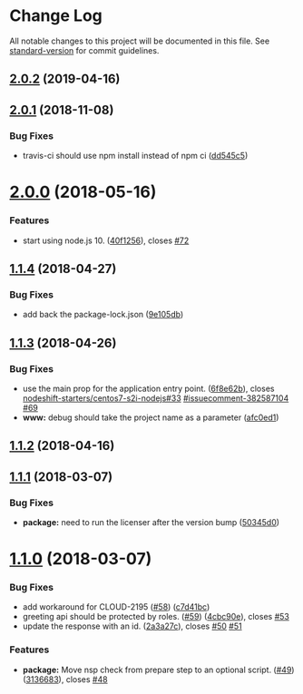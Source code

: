 # Change Log

All notable changes to this project will be documented in this file. See [standard-version](https://github.com/conventional-changelog/standard-version) for commit guidelines.

## [2.0.2](https://github.com/nodeshift-starters/nodejs-rest-http-secured/compare/v2.0.1...v2.0.2) (2019-04-16)



<a name="2.0.1"></a>
## [2.0.1](https://github.com/nodeshift-starters/nodejs-rest-http-secured/compare/v2.0.0...v2.0.1) (2018-11-08)


### Bug Fixes

* travis-ci should use npm install instead of npm ci ([dd545c5](https://github.com/nodeshift-starters/nodejs-rest-http-secured/commit/dd545c5))



<a name="2.0.0"></a>
# [2.0.0](https://github.com/nodeshift-starters/nodejs-rest-http-secured/compare/v1.1.4...v2.0.0) (2018-05-16)


### Features

* start using node.js 10. ([40f1256](https://github.com/nodeshift-starters/nodejs-rest-http-secured/commit/40f1256)), closes [#72](https://github.com/nodeshift-starters/nodejs-rest-http-secured/issues/72)



<a name="1.1.4"></a>
## [1.1.4](https://github.com/nodeshift-starters/nodejs-rest-http-secured/compare/v1.1.3...v1.1.4) (2018-04-27)


### Bug Fixes

* add back the package-lock.json ([9e105db](https://github.com/nodeshift-starters/nodejs-rest-http-secured/commit/9e105db))



<a name="1.1.3"></a>
## [1.1.3](https://github.com/nodeshift-starters/nodejs-rest-http-secured/compare/v1.1.2...v1.1.3) (2018-04-26)


### Bug Fixes

* use the main prop for the application entry point. ([6f8e62b](https://github.com/nodeshift-starters/nodejs-rest-http-secured/commit/6f8e62b)), closes [nodeshift-starters/centos7-s2i-nodejs#33](https://github.com/nodeshift-starters/centos7-s2i-nodejs/issues/33) [#issuecomment-382587104](https://github.com/nodeshift-starters/nodejs-rest-http-secured/issues/issuecomment-382587104) [#69](https://github.com/nodeshift-starters/nodejs-rest-http-secured/issues/69)
* **www:** debug should take the project name as a parameter ([afc0ed1](https://github.com/nodeshift-starters/nodejs-rest-http-secured/commit/afc0ed1))



<a name="1.1.2"></a>
## [1.1.2](https://github.com/nodeshift-starters/nodejs-rest-http-secured/compare/v1.1.1...v1.1.2) (2018-04-16)



<a name="1.1.1"></a>
## [1.1.1](https://github.com/nodeshift-starters/nodejs-rest-http-secured/compare/v1.1.0...v1.1.1) (2018-03-07)


### Bug Fixes

* **package:** need to run the licenser after the version bump ([50345d0](https://github.com/nodeshift-starters/nodejs-rest-http-secured/commit/50345d0))



<a name="1.1.0"></a>
# [1.1.0](https://github.com/nodeshift-starters/nodejs-rest-http-secured/compare/v1.0.1...v1.1.0) (2018-03-07)


### Bug Fixes

* add workaround for CLOUD-2195 ([#58](https://github.com/nodeshift-starters/nodejs-rest-http-secured/issues/58)) ([c7d41bc](https://github.com/nodeshift-starters/nodejs-rest-http-secured/commit/c7d41bc))
* greeting api should be protected by roles. ([#59](https://github.com/nodeshift-starters/nodejs-rest-http-secured/issues/59)) ([4cbc90e](https://github.com/nodeshift-starters/nodejs-rest-http-secured/commit/4cbc90e)), closes [#53](https://github.com/nodeshift-starters/nodejs-rest-http-secured/issues/53)
* update the response with an id. ([2a3a27c](https://github.com/nodeshift-starters/nodejs-rest-http-secured/commit/2a3a27c)), closes [#50](https://github.com/nodeshift-starters/nodejs-rest-http-secured/issues/50) [#51](https://github.com/nodeshift-starters/nodejs-rest-http-secured/issues/51)


### Features

* **package:** Move nsp check from prepare step to an optional script. ([#49](https://github.com/nodeshift-starters/nodejs-rest-http-secured/issues/49)) ([3136683](https://github.com/nodeshift-starters/nodejs-rest-http-secured/commit/3136683)), closes [#48](https://github.com/nodeshift-starters/nodejs-rest-http-secured/issues/48)
